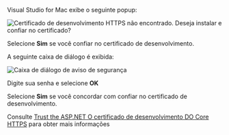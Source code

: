 Visual Studio for Mac exibe o seguinte popup:

![Certificado de desenvolvimento HTTPS não encontrado. Deseja instalar e confiar no certificado?](~/getting-started/_static/trustCertMac.png)

Selecione **Sim** se você confiar no certificado de desenvolvimento.

A seguinte caixa de diálogo é exibida:

![Caixa de diálogo de aviso de segurança](~/getting-started/_static/certMac.png)

Digite sua senha e selecione **OK**

Selecione **Sim** se você concordar com confiar no certificado de desenvolvimento.

Consulte [Trust the ASP.NET O certificado de desenvolvimento DO Core HTTPS](xref:security/enforcing-ssl#trust-the-aspnet-core-https-development-certificate-on-windows-and-macos) para obter mais informações